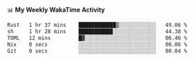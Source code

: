 <!--
**stamp711/stamp711** is a ✨ _special_ ✨ repository because its `README.md` (this file) appears on your GitHub profile.

Here are some ideas to get you started:

- 🔭 I’m currently working on ...
- 🌱 I’m currently learning ...
- 👯 I’m looking to collaborate on ...
- 🤔 I’m looking for help with ...
- 💬 Ask me about ...
- 📫 How to reach me: ...
- 😄 Pronouns: ...
- ⚡ Fun fact: ...
-->

📊 **My Weekly WakaTime Activity**

<!--START_SECTION:waka-->

```txt
Rust   1 hr 37 mins    ████████████▒░░░░░░░░░░░░   49.06 %
sh     1 hr 28 mins    ███████████░░░░░░░░░░░░░░   44.38 %
TOML   12 mins         █▓░░░░░░░░░░░░░░░░░░░░░░░   06.46 %
Nix    0 secs          ░░░░░░░░░░░░░░░░░░░░░░░░░   00.06 %
Git    0 secs          ░░░░░░░░░░░░░░░░░░░░░░░░░   00.04 %
```

<!--END_SECTION:waka-->
